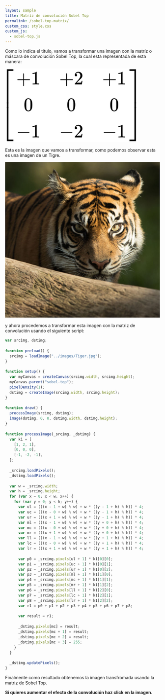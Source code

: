 ```yaml
---
layout: sample
title: Matríz de convolución Sobel Top
permalink: /sobel-top-matrix/
custom_css: style.css
custom_js:
  - sobel-top.js
---
```


Como lo indica el titulo, vamos a transformar una imagen con la matríz o máscara de convolución Sobel Top, la cual esta representada de esta manera:

<img src="../images/Sobel-Top-Matrix.png" alt="Sobel-Top Matrix" class="center-matrix">

Esta es la imagen que vamos a transformar, como podemos observar esta es una imagen de un Tigre.

<img src="../images/Tiger.jpg" alt="Tiger" class="center-image">

y ahora procedemos a transformar esta imagen con la matriz de convolución usando el siguiente script:

```js
var srcimg, dstimg;

function preload() {
  srcimg = loadImage("../images/Tiger.jpg");
}

function setup() {
  var myCanvas = createCanvas(srcimg.width, srcimg.height);
  myCanvas.parent("sobel-top");
  pixelDensity(1);
  dstimg = createImage(srcimg.width, srcimg.height);
}

function draw() {
  processImage(srcimg, dstimg);
  image(dstimg, 0, 0, dstimg.width, dstimg.height);
}

function processImage(_srcimg, _dstimg) {
  var k1 = [
    [1, 2, 1],
    [0, 0, 0],
    [-1, -2, -1],
  ];

  _srcimg.loadPixels();
  _dstimg.loadPixels();

  var w = _srcimg.width;
  var h = _srcimg.height;
  for (var x = 0; x < w; x++) {
    for (var y = 0; y < h; y++) {
      var ul = (((x - 1 + w) % w) + w * ((y - 1 + h) % h)) * 4;
      var uc = (((x - 0 + w) % w) + w * ((y - 1 + h) % h)) * 4;
      var ur = (((x + 1 + w) % w) + w * ((y - 1 + h) % h)) * 4;
      var ml = (((x - 1 + w) % w) + w * ((y + 0 + h) % h)) * 4;
      var mc = (((x - 0 + w) % w) + w * ((y + 0 + h) % h)) * 4;
      var mr = (((x + 1 + w) % w) + w * ((y + 0 + h) % h)) * 4;
      var ll = (((x - 1 + w) % w) + w * ((y + 1 + h) % h)) * 4;
      var lc = (((x - 0 + w) % w) + w * ((y + 1 + h) % h)) * 4;
      var lr = (((x + 1 + w) % w) + w * ((y + 1 + h) % h)) * 4;

      var p0 = _srcimg.pixels[ul + 1] * k1[0][0];
      var p1 = _srcimg.pixels[uc + 1] * k1[0][1];
      var p2 = _srcimg.pixels[ur + 1] * k1[0][2];
      var p3 = _srcimg.pixels[ml + 1] * k1[1][0];
      var p4 = _srcimg.pixels[mc + 1] * k1[1][1];
      var p5 = _srcimg.pixels[mr + 1] * k1[1][2];
      var p6 = _srcimg.pixels[ll + 1] * k1[2][0];
      var p7 = _srcimg.pixels[lc + 1] * k1[2][1];
      var p8 = _srcimg.pixels[lr + 1] * k1[2][2];
      var r1 = p0 + p1 + p2 + p3 + p4 + p5 + p6 + p7 + p8;

      var result = r1;

      _dstimg.pixels[mc] = result;
      _dstimg.pixels[mc + 1] = result;
      _dstimg.pixels[mc + 2] = result;
      _dstimg.pixels[mc + 3] = 255;
    }
  }

  _dstimg.updatePixels();
}
```

Finalmente como resultado obtenemos la imagen transfromada usando la matriz de Sobel Top.

<div class="center-text">

<b>Si quieres aumentar el efecto de la convolución haz click en la imagen.</b>

</div>

<div class="sketch-matrix" id='sobel-top'></div>

